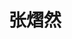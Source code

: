 ---
# Display name

title: 张熠然
user_groups: ["Graduated Post-Doc"]



organizations:
- name: 2006-2008 

Interests:
- The theory of adaptive finite element methods and application

---